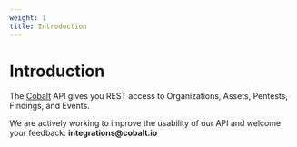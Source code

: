 ```yaml
---
weight: 1
title: Introduction
---
```


# Introduction

The [Cobalt](https://cobalt.io) API gives you REST access to Organizations, Assets, Pentests, Findings, and Events.

<aside class="notice">
We are actively working to improve the usability of our API and welcome your feedback: <strong>integrations@cobalt.io</strong>
</aside>
